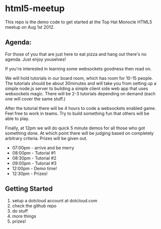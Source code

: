 html5-meetup
============

This repo is the demo code to get started at the Top Hat Monocle HTML5 meetup on Aug 1st 2012.

Agenda:
-------

For those of you that are just here to eat pizza and hang out there's no agenda. Just enjoy youselves!

If you're interested in learning some websockets goodness then read on.

We will hold tutorials in our board room, which has room for 10-15 people. The tutorials should be about 30minutes and will take you from setting up a simple node.js server to building a simple client side web app that uses websockets magic. There will be 2-3 tutorials depending on demand (each one will cover the same stuff.)

After the tutorial there will be 4 hours to code a websockets enabled game. Feel free to work in teams. Try to build something fun that others will be able to play.

Finally, at 12pm we will do quick 5 minute demos for all those who got something done. At which point there will be judging based on completely arbitrary criteria. Prizes will be given out.

* 07:00pm - arrive and be merry
* 08:00pm - Tutorial #1
* 08:30pm - Tutorial #2
* 09:00pm - Tutorial #3
* 12:00pm - Demo time!
* 12:30pm - Prizes!

Getting Started
---------------
1. setup a dotcloud account at dotcloud.com
2. check the github repo
3. do stuff
4. more things
5. prizes!

